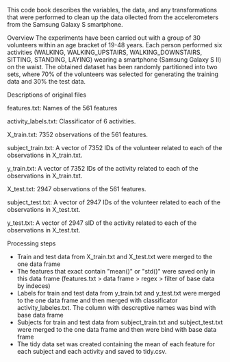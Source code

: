 This code book describes the variables, the data, and any transformations that were performed to clean up the data ollected from the accelerometers from the Samsung Galaxy S smartphone.

Overview
The experiments have been carried out with a group of 30 volunteers within an age bracket of 19-48 years. 
Each person performed six activities (WALKING, WALKING_UPSTAIRS, WALKING_DOWNSTAIRS, SITTING, STANDING, LAYING) wearing a smartphone (Samsung Galaxy S II) on the waist. 
The obtained dataset has been randomly partitioned into two sets, where 70% of the volunteers was selected for generating the training data and 30% the test data. 

Descriptions of original files

features.txt: Names of the 561 features 

activity_labels.txt: Classificator of 6 activities.

X_train.txt: 7352 observations of the 561 features.

subject_train.txt: A vector of 7352 IDs of the volunteer related to each of the observations in X_train.txt.

y_train.txt: A vector of 7352 IDs of the activity related to each of the observations in X_train.txt.

X_test.txt: 2947 observations of the 561 features.

subject_test.txt: A vector of 2947 IDs of the volunteer related to each of the observations in X_test.txt.

y_test.txt: A vector of 2947 sID of the activity related to each of the observations in X_test.txt.


Processing steps

- Train and test data from X_train.txt and X_test.txt were merged to the one data frame
- The features that exact contain "mean()" or "std()" were saved only in this data frame (features.txt > data frame > regex > filter of base data by indeces)
- Labels for train and test data from y_train.txt and y_test.txt were merged to the one data frame and then merged with classificator activity_labeles.txt.
The column with descreptive names was bind with base data frame
- Subjects for train and test data from subject_train.txt and subject_test.txt were merged to the one data frame and then were bind with base data frame
- The tidy data set was created containing the mean of each feature for each subject and each activity and saved to tidy.csv.
